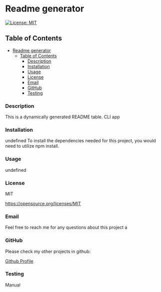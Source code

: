 # Readme generator

[![License: MIT](https://img.shields.io/badge/License-MIT-yellow.svg)](https://opensource.org/licenses/MIT)


## Table of Contents

- [Readme generator](#readme-generator)
  - [Table of Contents](#table-of-contents)
    - [Description](#description)
    - [Installation](#installation)
    - [Usage](#usage)
    - [License](#license)
    - [Email](#email)
    - [GitHub](#github)
    - [Testing](#testing)
  
  

### Description
This is a dynamically generated README table.
CLI app
  
  
### Installation
undefined
To install the dependencies needed for this project, you would need to utilize npm install.



### Usage
undefined


### License
MIT

https://opensource.org/licenses/MIT


### Email
Feel free to reach me for any questions about this project
a


### GitHub
Please check my other projects in github:

[Github Profile](https://github.com/seanlthecoder)

  
### Testing
Manual

